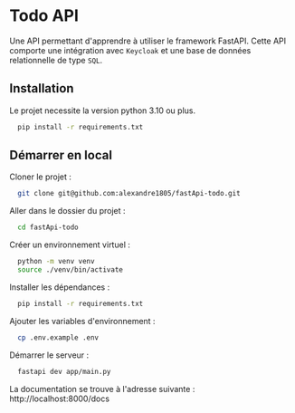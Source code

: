 
# Todo API

Une API permettant d'apprendre à utiliser le framework FastAPI. Cette API comporte une intégration avec `Keycloak` et une base de données relationnelle de type `SQL`.


## Installation

Le projet necessite la version python 3.10 ou plus.

```bash
  pip install -r requirements.txt
```


## Démarrer en local

Cloner le projet :

```bash
  git clone git@github.com:alexandre1805/fastApi-todo.git
```

Aller dans le dossier du projet :

```bash
  cd fastApi-todo
```

Créer un environnement virtuel :
```bash
  python -m venv venv
  source ./venv/bin/activate
```

Installer les dépendances :

```bash
  pip install -r requirements.txt
```

Ajouter les variables d'environnement :
```bash
  cp .env.example .env
```

Démarrer le serveur :

```bash
  fastapi dev app/main.py
```
La documentation se trouve à l'adresse suivante : http://localhost:8000/docs
